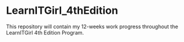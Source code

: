 # LearnITGirl_4thEdition
This repository will contain my 12-weeks work progress throughout the LearnITGirl 4th Edition Program.
